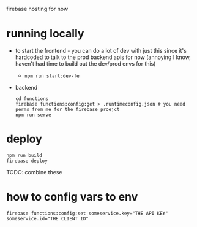 firebase hosting for now

running locally
===============
- to start the frontend - you can do a lot of dev with just this since it's hardcoded to talk to the prod backend apis for now (annoying I know, haven't had time to build out the dev/prod envs for this)
  - `npm run start:dev-fe` 
  
- backend 
  ```
  cd functions
  firebase functions:config:get > .runtimeconfig.json # you need perms from me for the firebase proejct
  npm run serve
  ```



deploy
======
```
npm run build
firebase deploy
```
TODO: combine these


how to config vars to env 
=========================
```
firebase functions:config:set someservice.key="THE API KEY" someservice.id="THE CLIENT ID"
```
